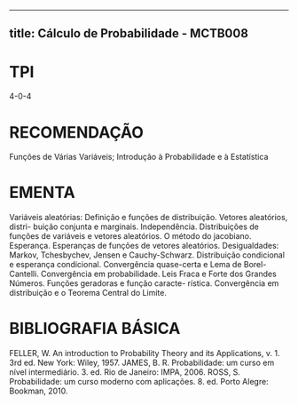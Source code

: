 
---
title: Cálculo de Probabilidade - MCTB008 
---

# TPI

4-0-4

# RECOMENDAÇÃO

Funções de Várias Variáveis; Introdução à Probabilidade e à Estatística

# EMENTA

Variáveis aleatórias: Definição e funções de distribuição. Vetores aleatórios, distri- buição conjunta e marginais. Independência. Distribuições de funções de variáveis e vetores aleatórios. O método do jacobiano. Esperança. Esperanças de funções de vetores aleatórios. Desigualdades: Markov, Tchesbychev, Jensen e Cauchy-Schwarz. Distribuição condicional e esperança condicional. Convergência quase-certa e Lema de Borel-Cantelli. Convergência em probabilidade. Leis Fraca e Forte dos Grandes Números. Funções geradoras e função caracte- rística. Convergência em distribuição e o Teorema Central do Limite.

# BIBLIOGRAFIA BÁSICA

FELLER, W. An introduction to Probability Theory and its Applications, v. 1. 3rd ed. New York: Wiley, 1957.
JAMES, B. R. Probabilidade: um curso em nível intermediário. 3. ed. Rio de Janeiro: IMPA, 2006.
ROSS, S. Probabilidade: um curso moderno com aplicações. 8. ed. Porto Alegre: Bookman, 2010.
        